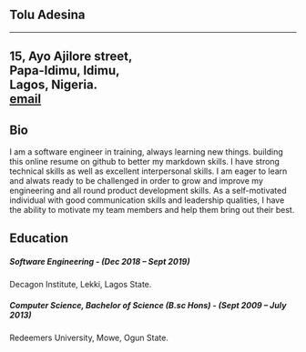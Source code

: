 ## Tolu Adesina  

-----------------------
15, Ayo Ajilore street,  
Papa-Idimu, Idimu,  
Lagos, Nigeria.  
[email](tadesina90@gmail.com)  
------------------------

Bio
---
I am a software engineer in training, always learning new things. building this online resume on github to better my markdown skills. I have strong technical skills as well as excellent interpersonal skills. I am eager to learn and alwats ready to be challenged in order to grow and improve my engineering and all round product development skills. As a self-motivated individual with good communication skills and leadership qualities, I have the ability to motivate my team members and help them bring out their best.  


Education
---------
##### Software Engineering - (Dec 2018 – Sept 2019)
Decagon Institute, Lekki, Lagos State.

##### Computer Science, Bachelor of Science (B.sc Hons) - (Sept 2009 – July 2013)
Redeemers University, Mowe, Ogun State.


